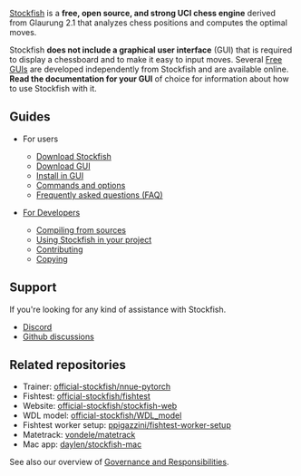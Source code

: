 [Stockfish](https://stockfishchess.org/) is a **free, open source, and strong UCI chess engine** derived from Glaurung 2.1 that analyzes chess positions and computes the optimal moves.

Stockfish **does not include a graphical user interface** (GUI) that is required to display a chessboard and to make it easy to input moves. Several [Free GUIs](Download-and-usage#free) are developed independently from Stockfish and are available online. 
**Read the documentation for your GUI** of choice for information about how to use Stockfish with it.

## Guides

* For users
  * [Download Stockfish](Download-and-usage#download-stockfish)
  * [Download GUI](Download-and-usage#download-a-chess-gui)
  * [Install in GUI](Download-and-usage#install-in-a-chess-gui)
  * [Commands and options](UCI-&-Commands)
  * [Frequently asked questions (FAQ)](Stockfish-FAQ)

* [For Developers](Developers)
  * [Compiling from sources](Compiling-from-source)
  * [Using Stockfish in your project](Developers#using-stockfish-in-your-own-project)
  * [Contributing](Developers#participating-in-the-project)
  * [Copying](https://github.com/official-stockfish/Stockfish/blob/master/Copying.txt)

## Support

If you're looking for any kind of assistance with Stockfish.

* [Discord](https://discord.gg/GWDRS3kU6R)
* [Github discussions](https://github.com/official-stockfish/Stockfish/discussions/categories/q-a)

## Related repositories

* Trainer: [official-stockfish/nnue-pytorch](https://github.com/official-stockfish/nnue-pytorch)
* Fishtest: [official-stockfish/fishtest](https://github.com/official-stockfish/fishtest)
* Website: [official-stockfish/stockfish-web](https://github.com/official-stockfish/stockfish-web)
* WDL model: [official-stockfish/WDL_model](https://github.com/official-stockfish/WDL_model)  
* Fishtest worker setup: [ppigazzini/fishtest-worker-setup](https://github.com/ppigazzini/fishtest-worker-setup)
* Matetrack: [vondele/matetrack](https://github.com/vondele/matetrack)
* Mac app: [daylen/stockfish-mac](https://github.com/daylen/stockfish-mac)

See also our overview of [Governance and Responsibilities](Governance-and-responsibilities).
